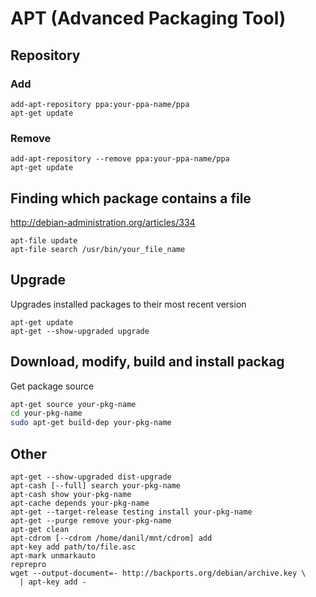 # APT (Advanced Packaging Tool)

## Repository

### Add

    add-apt-repository ppa:your-ppa-name/ppa
    apt-get update

### Remove

    add-apt-repository --remove ppa:your-ppa-name/ppa
    apt-get update

## Finding which package contains a file

<http://debian-administration.org/articles/334>

    apt-file update
    apt-file search /usr/bin/your_file_name

## Upgrade

Upgrades installed packages to their most recent version

    apt-get update
    apt-get --show-upgraded upgrade

## Download, modify, build and install packag

Get package source

```sh
apt-get source your-pkg-name
cd your-pkg-name
sudo apt-get build-dep your-pkg-name
```

## Other

    apt-get --show-upgraded dist-upgrade
    apt-cash [--full] search your-pkg-name
    apt-cash show your-pkg-name
    apt-cache depends your-pkg-name
    apt-get --target-release testing install your-pkg-name
    apt-get --purge remove your-pkg-name
    apt-get clean
    apt-cdrom [--cdrom /home/danil/mnt/cdrom] add
    apt-key add path/to/file.asc
    apt-mark unmarkauto
    reprepro
    wget --output-document=- http://backports.org/debian/archive.key \
      | apt-key add -
